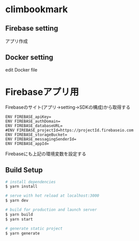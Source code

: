 # climbookmark

## Firebase setting
アプリ作成

## Docker setting
edit Docker file

# Firebaseアプリ用
Firebaseのサイト(アプリ→setting→SDKの構成)から取得する  
```
ENV FIREBASE_apiKey=
ENV FIREBASE_authDomain=
ENV FIREBASE_databaseURL=
#ENV FIREBASE_projectId=https://projectId.firebaseio.com
ENV FIREBASE_storageBucket=
ENV FIREBASE_messagingSenderId=
ENV FIREBASE_appId=
```

Firebaseにも上記の環境変数を設定する



## Build Setup

```bash
# install dependencies
$ yarn install

# serve with hot reload at localhost:3000
$ yarn dev

# build for production and launch server
$ yarn build
$ yarn start

# generate static project
$ yarn generate
```


